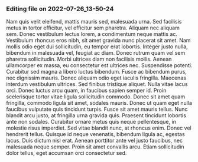 

### Editing file on 2022-07-26_13-50-24

Nam quis velit eleifend, mattis mauris sed, malesuada urna. Sed facilisis metus in tortor efficitur, vel efficitur sem pharetra. Aliquam nec aliquam sem. Donec vestibulum lectus lorem, a condimentum neque mattis ac. Vestibulum rhoncus eros nibh, sit amet gravida nunc placerat sit amet. Nam mollis odio eget dui sollicitudin, eu tempor erat lobortis. Integer justo nulla, bibendum in malesuada vel, feugiat ac diam. Donec rutrum quam vel sem pharetra sollicitudin. Morbi ultrices diam non facilisis mollis. Aenean ullamcorper ex massa, eu consectetur est ultrices nec. Suspendisse potenti. Curabitur sed magna a libero luctus bibendum. Fusce ac bibendum purus, nec dignissim mauris. Donec aliquam odio eget iaculis fringilla. Maecenas interdum vestibulum ultrices. Sed finibus tristique aliquet.
Nulla vitae lacus orci. Donec luctus arcu quam, in faucibus sapien semper id. Proin scelerisque tortor vitae ligula sollicitudin commodo. Donec sit amet quam fringilla, commodo ligula sit amet, sodales mauris. Donec ut quam eget nulla faucibus vulputate quis tincidunt turpis. Fusce sit amet mauris tellus. Nunc blandit arcu justo, at fringilla urna gravida quis. Praesent tincidunt lobortis ante non sodales. Curabitur ornare metus quis neque pellentesque, in molestie risus imperdiet. Sed vitae blandit nunc, at rhoncus enim. Donec vel hendrerit tellus. Quisque id neque venenatis, bibendum ligula ac, egestas lacus. Duis dictum nisl erat. Aenean porttitor ante vel justo faucibus, nec malesuada neque semper. Proin sit amet convallis arcu. Etiam sollicitudin dolor tellus, eget accumsan orci consectetur sed.


